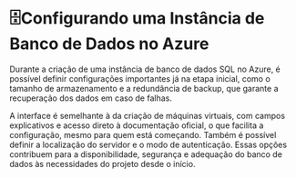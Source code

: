 # 🗄️Configurando uma Instância de Banco de Dados no Azure
Durante a criação de uma instância de banco de dados SQL no Azure, é possível definir configurações importantes já na etapa inicial, como o tamanho de armazenamento e a redundância de backup, que garante a recuperação dos dados em caso de falhas.

A interface é semelhante à da criação de máquinas virtuais, com campos explicativos e acesso direto à documentação oficial, o que facilita a configuração, mesmo para quem está começando. Também é possível definir a localização do servidor e o modo de autenticação. Essas opções contribuem para a disponibilidade, segurança e adequação do banco de dados às necessidades do projeto desde o início.